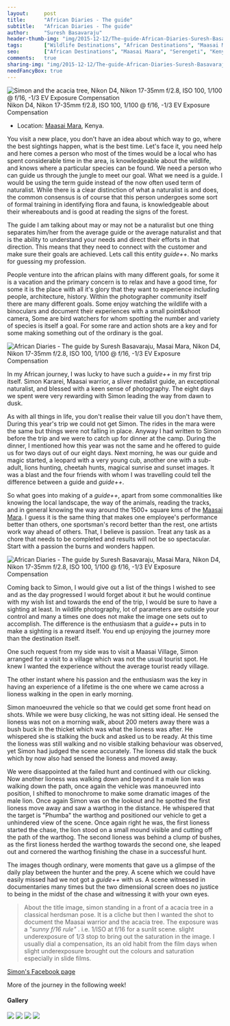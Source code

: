 ```yaml
---
layout:     post
title:      "African Diaries - The guide"
subtitle:   "African Diaries - The guide"
author:     "Suresh Basavaraju"
header-thumb-img: "img/2015-12-12/The-guide-African-Diaries-Suresh-Basavaraju-thumb.jpg"
tags:       ["Wildlife Destinations", "African Destinations", "Maasai Maara", "Tips and Tricks", "Landscape Destinations"]
seo: 		["African Destinations", "Maasai Maara", "Serengeti", "Kenya"]
comments:   true
sharing-img: "img/2015-12-12/The-guide-African-Diaries-Suresh-Basavaraju.jpg"
needFancyBox: true
---
```

<img src="{{ site.baseurl }}/img/2015-12-12/The-guide-African-Diaries-Suresh-Basavaraju.jpg"  alt="Simon and the acacia tree, Nikon D4, Nikon 17-35mm f/2.8, ISO 100, 1/100 @ f/16, -1/3 EV Exposure Compensation">

<div class="exif">Nikon D4, Nikon 17-35mm f/2.8, ISO 100, 1/100 @ f/16, -1/3 EV Exposure Compensation</div>

<p>
	<ul>
		<li>Location: <a href="http://www.wilderhood.com/destination/Masai%20Mara" target="_blank">Maasai Mara</a>, Kenya.</li>
	</ul>
</p>

<p>You visit a new place, you don't have an idea about which way to go, where the best sightings
happen, what is the best time. Let's face it, you need help and here comes a person who most
of the times would be a local who has spent considerable time in the area, is knowledgeable
about the wildlife, and knows where a particular species can be found. We need a person
who can guide us through the jungle to meet our goal. What we need is a guide. I would be
using the term guide instead of the now often used term of naturalist. While there is a clear
distinction of what a naturalist is and does, the common consensus is of course that this
person undergoes some sort of formal training in identifying flora and fauna, is
knowledgeable about their whereabouts and is good at reading the signs of the forest.</p>

<p>The guide I am talking about may or may not be a naturalist but one thing separates him/her
from the average guide or the average naturalist and that is the ability to understand your
needs and direct their efforts in that direction. This means that they need to connect with
the customer and make sure their goals are achieved. Lets call this entity <em>guide++</em>. No marks
for guessing my profession.</p>

<p>People venture into the african plains with many different goals, for some it is a vacation and
the primary concern is to relax and have a good time, for some it is the place with all it's
glory that they want to experience including people, architecture, history. Within the
photographer community itself there are many different goals. Some enjoy watching the
wildlife with a binoculars and document their experiences with a small point&shoot camera,
Some are bird watchers for whom spotting the number and variety of species is itself a goal.
For some rare and action shots are a key and for some making something out of the ordinary
is the goal.</p>

<img src="{{ site.baseurl }}/img/2015-12-12/The-guide-AfricanDiaries-2.jpg"  alt="African Diaries - The guide by Suresh Basavaraju, Masai Mara, Nikon D4, Nikon 17-35mm f/2.8, ISO 100, 1/100 @ f/16, -1/3 EV Exposure Compensation">

<p>In my African journey, I was lucky to have such a <em>guide++</em> in my first trip itself. Simon
Kararei, Maasai warrior, a sliver medalist guide, an exceptional naturalist, and blessed with a
keen sense of photography. The eight days we spent were very rewarding with Simon leading
the way from dawn to dusk.</p>

<p>As with all things in life, you don't realise their value till you don't have them, During this
year's trip we could not get Simon. The rides in the mara were the same but things were not
falling in place. Anyway I had written to Simon before the trip and we were to catch up for
dinner at the camp. During the dinner, I mentioned how this year was not the same and he
offered to guide us for two days out of our eight days. Next morning, he was our guide and
magic started, a leopard with a very young cub, another one with a sub-adult, lions hunting,
cheetah hunts, magical sunrise and sunset images. It was a blast and the four friends with
whom I was travelling could tell the difference between a guide and <em>guide++</em>.</p>

<p>So what goes into making of a <em>guide++</em>, apart from some commonalities like knowing the
local landscape, the way of the animals, reading the tracks, and in general knowing the way
around the 1500+ square kms of the <a href="http://www.wilderhood.com/destination/Masai%20Mara" target="_blank">Maasai Mara</a>. I guess it is the same thing that makes one employee's performance better than others, one sportsman's record better than the rest, one artists work way ahead of others. That, I believe is passion. Treat any task as a chore that needs to be completed and results will not be so spectacular. Start with a passion the burns and wonders happen.</p>

<img src="{{ site.baseurl }}/img/2015-12-12/The-guide-AfricanDiaries-1.jpg"  alt="African Diaries - The guide by Suresh Basavaraju, Masai Mara, Nikon D4, Nikon 17-35mm f/2.8, ISO 100, 1/100 @ f/16, -1/3 EV Exposure Compensation">

<p>Coming back to Simon, I would give out a list of the things I wished to see and as the day
progressed I would forget about it but he would continue with my wish list and towards the
end of the trip, I would be sure to have a sighting at least. In wildlife photography, lot of
parameters are outside your control and many a times one does not make the image one sets
out to accomplish. The difference is the enthusiasm that a <em>guide++</em> puts in to make a sighting
is a reward itself. You end up enjoying the journey more than the destination itself.</p>

<p>One such request from my side was to visit a Maasai Village, Simon arranged for a visit to a
village which was not the usual tourist spot. He knew I wanted the experience without the
average tourist ready village.</p>

<p>The other instant where his passion and the enthusiasm was the key in having an experience
of a lifetime is the one where we came across a lioness walking in the open in early morning.</p>

<p>Simon manoeuvred the vehicle so that we could get some front head on shots. While we
were busy clicking, he was not sitting ideal. He sensed the lioness was not on a morning walk,
about 200 meters away there was a bush buck in the thicket which was what the lioness was
after. He whispered she is stalking the buck and asked us to be ready. At this time the lioness
was still walking and no visible stalking behaviour was observed, yet Simon had judged the
scene accurately. The lioness did stalk the buck which by now also had sensed the lioness and
moved away.</p>

<p>We were disappointed at the failed hunt and continued with our clicking. Now another
lioness was walking down and beyond it a male lion was walking down the path, once again
the vehicle was manoeuvred into position, I shifted to monochrome to make some dramatic
images of the male lion. Once again Simon was on the lookout and he spotted the first
lioness move away and saw a warthog in the distance. He whispered that the target is
"Phumba" the warthog and positioned our vehicle to get a unhindered view of the scene.
Once again right he was, the first lioness started the chase, the lion stood on a small mound visible and cutting off the path of the warthog. The second lioness was behind a clump of
bushes, as the first lioness herded the warthog towards the second one, she leaped out and
cornered the warthog finishing the chase in a successful hunt.</p>

<p>The images though ordinary, were moments that gave us a glimpse of the daily play between
the hunter and the prey. A scene which we could have easily missed had we not got a <em>guide++</em>
with us. A scene witnessed in documentaries many times but the two dimensional screen
does no justice to being in the midst of the chase and witnessing it with your own eyes.</p>

<blockquote>About the title image, simon standing in a front of a acacia tree in a classical herdsman pose.
It is a cliche but then I wanted the shot to document the Maasai warrior and the acacia tree.
The exposure was a <em>"sunny f/16 rule"</em> . i.e. 1/ISO at f/16 for a sunlit scene. slight underexposure
of 1/3 stop to bring out the saturation in the image. I usually dial a compensation, its an old
habit from the film days when slight underexposure brought out the colours and saturation
especially in slide films.</blockquote>

<a href="https://www.facebook.com/simon.kararei" target="_blank">Simon's Facebook page</a>

<p>More of the journey in the following week!</p>
<h4>Gallery</h4>
<div class="w-entity-images">
	<a class="fancybox" rel="group" href="{{ site.baseurl }}/img/2015-12-12/The-guide-African-Diaries-Suresh-Basavaraju.jpg"> <img class="w-customised-image-preview w-small-image-preview" src="{{ site.baseurl }}/img/2015-12-12/The-guide-African-Diaries-Suresh-Basavaraju.jpg"></a>
	<a class="fancybox" rel="group" href="{{ site.baseurl }}/img/2015-12-12/The-guide-AfricanDiaries-1.jpg"> <img class="w-customised-image-preview w-small-image-preview" src="{{ site.baseurl }}/img/2015-12-12/The-guide-AfricanDiaries-1.jpg"></a>
	<a class="fancybox" rel="group" href="{{ site.baseurl }}/img/2015-12-12/The-guide-AfricanDiaries-2.jpg"> <img class="w-customised-image-preview w-small-image-preview" src="{{ site.baseurl }}/img/2015-12-12/The-guide-AfricanDiaries-2.jpg"></a>
	<a class="fancybox" rel="group" href="{{ site.baseurl }}/img/2015-12-12/The-guide-AfricanDiaries-3.jpg"> <img class="w-customised-image-preview w-small-image-preview" src="{{ site.baseurl }}/img/2015-12-12/The-guide-AfricanDiaries-3.jpg"></a>

</div>